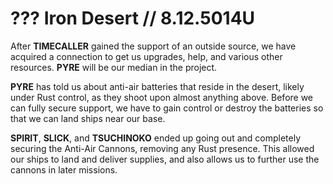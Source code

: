 # ??? ‏Iron Desert // 8.12.5014U

After **TIMECALLER** gained the support of an outside source, we have acquired a connection to get us upgrades, help, and various other resources. **PYRE** will be our median in the project.

**PYRE** has told us about anti-air batteries that reside in the desert, likely under Rust control, as they shoot upon almost anything above. Before we can fully secure support, we have to gain control or destroy the batteries so that we can land ships near our base.

**SPIRIT**, **SLICK**, and **TSUCHINOKO** ended up going out and completely securing the Anti-Air Cannons, removing any Rust presence. This allowed our ships to land and deliver supplies, and also allows us to further use the cannons in later missions.